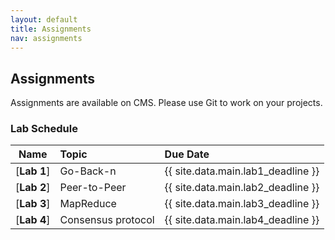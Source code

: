 ```yaml
---
layout: default
title: Assignments
nav: assignments
---
```


## Assignments

Assignments are available on CMS.  Please use Git to work on your projects.

### Lab Schedule

|      Name                 |           Topic                              |                Due Date            |
| :-----------------------: | :------------------------------------------  | :--------------------------------- |
| [**Lab 1**]               | Go-Back-n                                    | {{ site.data.main.lab1_deadline }}    |
| [**Lab 2**]               | Peer-to-Peer                                 | {{ site.data.main.lab2_deadline }}    |
| [**Lab 3**]               | MapReduce                                    | {{ site.data.main.lab3_deadline }}    |
| [**Lab 4**]               | Consensus protocol                           | {{ site.data.main.lab4_deadline }}    |
